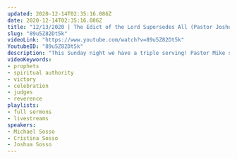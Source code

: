 ```yaml
---
updated: 2020-12-14T02:35:16.086Z
date: 2020-12-14T02:35:16.086Z
title: "12/13/2020 | The Edict of the Lord Supersedes All (Pastor Joshua Sosso)"
slug: "89u5Z82Dt5k"
videoLink: "https://www.youtube.com/watch?v=89u5Z82Dt5k"
YoutubeID: "89u5Z82Dt5k"
description: "This Sunday night we have a triple serving! Pastor Mike shares a song for our times and Pastor Cris continues her message about how judges are now emerging in the Church. Pastor Joshua follows up with the main message about how God's judgement is just. We must be an example for others to follow and show reverence for what the Lord is about to do. The uprooting of the wicked means that the righteous have to be blameless so that He can deal with the wicked. We are excited for this move of God and we are declaring the victory! This sermon was delivered by Pastor Joshua Sosso at Freedom Fellowship Church International on December 13, 2020. "
videoKeywords:
- prophets
- spiritual authority
- victory
- celebration
- judges
- reverence
playlists:
- full sermons
- livestreams
speakers:
- Michael Sosso
- Cristina Sosso
- Joshua Sosso
---
```

